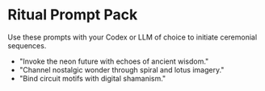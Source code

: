 # Ritual Prompt Pack

Use these prompts with your Codex or LLM of choice to initiate ceremonial sequences.

- "Invoke the neon future with echoes of ancient wisdom."
- "Channel nostalgic wonder through spiral and lotus imagery."
- "Bind circuit motifs with digital shamanism."
